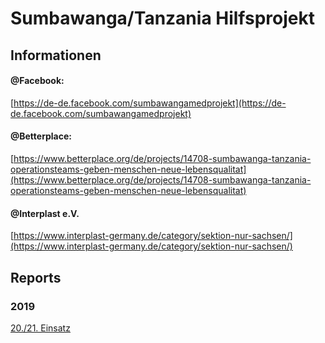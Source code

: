 # Sumbawanga/Tanzania Hilfsprojekt

## Informationen
#### @Facebook:
[https://de-de.facebook.com/sumbawangamedprojekt](https://de-de.facebook.com/sumbawangamedprojekt)

#### @Betterplace:
[https://www.betterplace.org/de/projects/14708-sumbawanga-tanzania-operationsteams-geben-menschen-neue-lebensqualitat](https://www.betterplace.org/de/projects/14708-sumbawanga-tanzania-operationsteams-geben-menschen-neue-lebensqualitat)

#### @Interplast e.V.
[https://www.interplast-germany.de/category/sektion-nur-sachsen/](https://www.interplast-germany.de/category/sektion-nur-sachsen/)

## Reports

### 2019
[20./21. Einsatz](Reports/2019/20_21.md)
